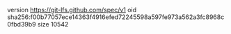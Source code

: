 version https://git-lfs.github.com/spec/v1
oid sha256:f00b77057ece14363f4916efed72245598a597fe973a562a3fc8968c0fbd39b9
size 10542
